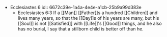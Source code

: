 - Ecclesiastes 6
  id:: 6672c39e-1a4a-4e4e-a1cb-25b9a99d383e
	- Ecclesiastes 6:3
	  If a [[Man]] [[Father]]s a hundred [[Children]] and lives many years, so that the [[Day]]s of his years are many, but his [[Soul]] is not [[Satisfied]] with [[Life]]'s [[Good]] things, and he also has no burial, I say that a stillborn child is better off than he.